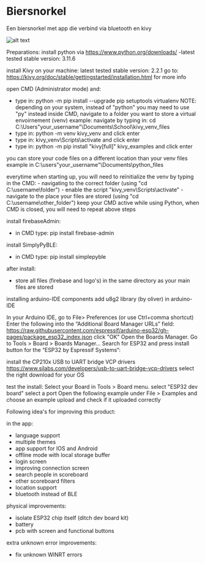 # Biersnorkel
Een biersnorkel met app die verbind via bluetooth en kivy

![alt text]([[http://url/to/img.png](https://imgur.com/bMbGZQz)](https://i.imgur.com/bMbGZQz.jpg))

Preparations:
install python via https://www.python.org/downloads/
-latest tested stable version: 3.11.6

install Kivy on your machine:
latest tested stable version: 2.2.1
go to: https://kivy.org/doc/stable/gettingstarted/installation.html for more info

open CMD (Administrator mode) and:
- type in: python -m pip install --upgrade pip setuptools virtualenv
	NOTE: depending on your system, instead of "python" you may need to use "py" instead
inside CMD, navigate to a folder you want to store a virtual envoirnement (venv)
example: navigate by typing in: cd C:\Users\"your_username"\Documents\School\kivy_venv_files
- type in: python -m venv kivy_venv   and click enter
- type in: kivy_venv\Scripts\activate    and click enter
- type in: python -m pip install "kivy[full]" kivy_examples    and click enter

you can store your code files on a different location than your venv files
example in C:\users\"your_username"\Documents\python_files

everytime when starting up, you will need to reïnitialize the venv by typing in the CMD:
	- navigating to the correct folder (using "cd C:\username\folder")
	- enable the script "kivy_venv\Scripts\activate"
	- navigate to the place your files are stored (using "cd C:\username\other_folder")
	keep your CMD active while using Python, when CMD is closed, you will need to repeat above steps

install firebaseAdmin:
- in CMD type: pip install firebase-admin

install SimplyPyBLE:
- in CMD type: pip install simplepyble

after install:
- store all files (firebase and logo's) in the same directory as your main files are stored



installing arduino-IDE components
add u8g2 library (by oliver) in arduino-IDE

In your Arduino IDE, go to File> Preferences (or use Ctrl+comma shortcut)
Enter the following into the “Additional Board Manager URLs” field: https://raw.githubusercontent.com/espressif/arduino-esp32/gh-pages/package_esp32_index.json
click "OK"
Open the Boards Manager. Go to Tools > Board > Boards Manager…
Search for ESP32 and press install button for the “ESP32 by Espressif Systems“:

install the CP210x USB to UART bridge VCP drivers
https://www.silabs.com/developers/usb-to-uart-bridge-vcp-drivers
select the right download for your OS

test the install:
Select your Board in Tools > Board menu. select "ESP32 dev board"
select a port
Open the following example under File > Examples and choose an example
upload and check if it uploaded correctly



Following idea's for improving this product:

in the app:
- language support
- multiple themes
- app support for IOS and Android
- offline mode with local storage buffer
- login screen
- improving connection screen
- search people in scoreboard
- other scoreboard filters
- location support
- bluetooth instead of BLE


physical improvements:
- isolate ESP32 chip itself (ditch dev board kit)
- battery
- pcb with screen and functional buttons

extra unknown error improvements:
- fix unknown WINRT errors







